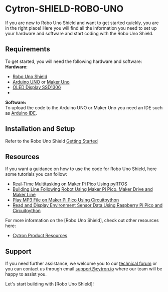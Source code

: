# Cytron-SHIELD-ROBO-UNO
If you are new to Robo Uno Shield and want to get started quickly, you are in the right place! Here you will find all the information you need to set up your hardware and software and start coding with the Robo Uno Shield.  

## Requirements  
To get started, you will need the following hardware and software:  
**Hardware:**  
* [Robo Uno Shield](https://www.cytron.io/)   
* [Arduino UNO](https://my.cytron.io/p-arduino-uno-rev3-main-board) or [Maker Uno](https://my.cytron.io/p-maker-uno-simplifying-arduino-for-education)  
* [OLED Display SSD1306](https://my.cytron.io/p-oled-i2c-0.96inch-128x64-blue-display)  
* [](https://my.cytron.io/)  


**Software:**  
To upload the code to the Arduino UNO or Maker Uno you need an IDE such as [Arduino IDE](https://www.arduino.cc/en/software).

## Installation and Setup
Refer to the Robo Uno Shield [Getting Started](https://my.cytron.io/tutorial/getting-started-guide-with-robo-uno-shield)

## Resources 
If you want a guidance on how to use the code for Robo Uno Shield, here some tutorials you can follow:
* [Real-Time Multitasking on Maker Pi Pico Using pyRTOS](https://cytron.io/tutorial/real-time-multitasking-on-maker-pi-pico-using-pyrtos)  
* [Building Line Following Robot Using Maker Pi Pico, Maker Drive and Maker Line](https://cytron.io/tutorial/building-line-following-robot-using-maker-pi-pico-maker-drive-and-maker-line)  
* [Play MP3 File on Maker Pi Pico Using Circuitpython](https://cytron.io/tutorial/play-mp3-file-on-maker-pi-pico-using-circuitpython)  
* [Read and Display Environment Sensor Data Using Raspberry Pi Pico and Circuitpython](https://cytron.io/tutorial/read-and-display-environment-sensor-data-using-raspberry-pi-pico-and-circuitpython)  
  
For more information on the [Robo Uno Shield], check out other resources here:
* [Cytron Product Resources](https://my.cytron.io/)  

## Support
If you need further assistance, we welcome you to our [technical forum](http://forum.cytron.io) or you can contact us through email support@cytron.io where our team will be happy to assist you. 

Let's start building with [Robo Uno Shield]!

